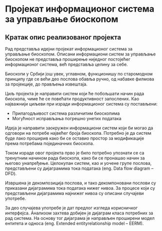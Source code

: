 # Пројекат информационог система за управљање биоскопом

## Кратак опис реализованог пројекта

Рад представља идејни пројекат информационог система за управљање биоскопом. Описани информациони систем за управљање биоскопом не представља проширење ниједног постојећег информационог система, већ представља целину за себе. 

Биоскопи у Србији још увек, углавном, функционишу по старомодном принципу где се већи део послова обавља ручно, од набавке филмова за пројекције, до прављења извештаја. 
 
Циљ пројекта је направити систем који ће побољшати начин рада биоскопа, чиме ће се повећати продуктивност запослених. Као најважнији циљеви при изради информационог система су постављени: 
 
 - Прилагодљивост система различитим биоскопима 
 - Могућност исправљања погрешно унетих података 
 
Идеја је направити заокружен информациони систем који би могао да одговори на потребе највећег броја биоскопа. Потребно је да систем буде лако проширив како би се оставио простор за модификације према потребама појединачних биоскопа. 
 
Током израде овог пројекта прво је било потребно упознати се са тренутним начином рада биоскопа, како би се пронашао начин за његово унапређење.  Целокупан систем, као и уочене групе послова, представљени су дијаграмима тока података (eng. Data flow diagram – DFD).  
 
Извршена је декомпозиција послова, и тако декомпоновани послови су приказани дијаграмима тока података нижег нивоа. За процесе који су представљени дијаграмима најнижег нивоа су описани случајеви употребе.  
 
За део случајева употребе је дат предлог изгледа корисничког интерфејса. Анализом захтева добијен је дијаграм класа потребних за рад система. На основу тог дијаграма је направљен проширени модел ентитета и односа (eng. Extended entityrelationship model – EERМ).  
